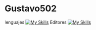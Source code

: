 # Gustavo502
lenguajes
[![My Skills](https://skillicons.dev/icons?i=js,java,html,css,cpp,c,py,mysql,godot,unity)](https://skillicons.dev)
Editores
[![My Skills](https://skillicons.dev/icons?i=sublime,vscode,visualstudio)](https://skillicons.dev)
